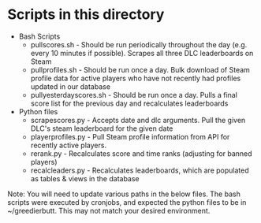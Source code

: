 # Scripts in this directory
- Bash Scripts
  - pullscores.sh - Should be run periodically throughout the day (e.g. every 10 minutes if possible). Scrapes all three DLC leaderboards on Steam
  - pullprofiles.sh - Should be run once a day. Bulk download of Steam profile data for active players who have not recently had profiles updated in our database
  - pullyesterdayscores.sh - Should be run once a day. Pulls a final score list for the previous day and recalculates leaderboards
- Python files
  - scrapescores.py - Accepts date and dlc arguments. Pull the given DLC's steam leaderboard for the given date
  - playerprofiles.py - Pull Steam profile information from API for recently active players.
  - rerank.py - Recalculates score and time ranks (adjusting for banned players)
  - recalcleaders.py - Recalculates leaderboards, which are populated as tables & views in the database

Note: You will need to update various paths in the below files. The bash scripts were executed by cronjobs, and expected the python files to be in ~/greedierbutt. This may not match your desired environment.